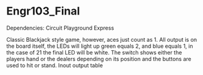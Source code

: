 # Engr103_Final
Dependencies: Circuit Playground Express

Classic Blackjack style game, however, aces just count as 1. All output is on the board itself, the LEDs will light up green equals 2, and blue equals 1, in the case of 21 the final LED will be white. The switch shows either the players hand or the dealers depending on its position and the buttons are used to hit or stand.
Inout output table
